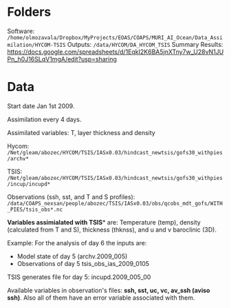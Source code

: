 Folders
===========

Software: `/home/olmozavala/Dropbox/MyProjects/EOAS/COAPS/MURI_AI_Ocean/Data_Assimilation/HYCOM-TSIS`
Outputs: `/data/HYCOM/DA_HYCOM_TSIS`
Summary Results:  https://docs.google.com/spreadsheets/d/1EqkI2K6BA5jnXTny7w_U28vN1JUPn_h0J16SLqV1mgA/edit?usp=sharing


Data
===========

Start date Jan 1st 2009.

Assimilation every 4 days. 

Assimilated variables: T, layer thickness and density 

Hycom: `/Net/gleam/abozec/HYCOM/TSIS/IASx0.03/hindcast_newtsis/gofs30_withpies/archv*`

TSIS: `/Net/gleam/abozec/HYCOM/TSIS/IASx0.03/hindcast_newtsis/gofs30_withpies/incup/incupd*`

Observations (ssh, sst, and T and S profiles): `/data/COAPS_nexsan/people/abozec/TSIS/IASx0.03/obs/qcobs_mdt_gofs/WITH_PIES/tsis_obs*.nc`

**Variables assimialated with TSIS*** are: Temperature (temp), density (calculated from T and S), 
thickness (thknss), and u and v baroclinic (3D). 

Example: 
For the analysis of day 6 the inputs are:
* Model state of day 5  (archv.2009_005)
* Observations of day 5 tsis_obs_ias_2009_0105

TSIS generates file for day 5: incupd.2009_005_00

Available variables in observation's files: **ssh, sst, uc, vc, av_ssh (aviso ssh)**. Also all of them have
an error variable associated with them. 
